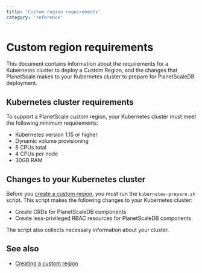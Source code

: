 ```yaml
---
title: 'Custom region requirements'
category: 'reference'
---
```


# Custom region requirements

This document contains information about the requirements for a Kubernetes cluster to deploy a Custom Region, and the changes that PlanetScale makes to your Kubernetes cluster to prepare for PlanetScaleDB deployment.

## Kubernetes cluster requirements 

To support a PlanetScale custom region, your Kubernetes cluster must meet the following minimum requirements:

+ Kubernetes version 1.15 or higher
+ Dynamic volume provisioning
+ 8 CPUs total
+ 4 CPUs per node
+ 30GB RAM

## Changes to your Kubernetes cluster 

Before you [create a custom region](creating-custom-region), you must run the `kubernetes-prepare.sh` script. This script makes the following changes to your Kubernetes cluster:

+ Create CRDs for PlanetScaleDB components
+ Create less-privileged RBAC resources for PlanetScaleDB components

The script also collects necessary information about your cluster.

## See also

+ [Creating a custom region](creating-custom-region)
